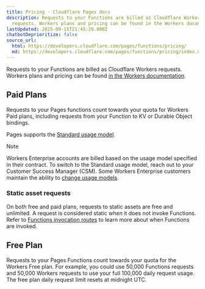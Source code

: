 ```yaml
---
title: Pricing · Cloudflare Pages docs
description: Requests to your Functions are billed as Cloudflare Workers
  requests. Workers plans and pricing can be found in the Workers documentation.
lastUpdated: 2025-09-15T21:45:20.000Z
chatbotDeprioritize: false
source_url:
  html: https://developers.cloudflare.com/pages/functions/pricing/
  md: https://developers.cloudflare.com/pages/functions/pricing/index.md
---
```


Requests to your Functions are billed as Cloudflare Workers requests. Workers plans and pricing can be found [in the Workers documentation](https://developers.cloudflare.com/workers/platform/pricing/).

## Paid Plans

Requests to your Pages functions count towards your quota for Workers Paid plans, including requests from your Function to KV or Durable Object bindings.

Pages supports the [Standard usage model](https://developers.cloudflare.com/workers/platform/pricing/#example-pricing-standard-usage-model).

Note

Workers Enterprise accounts are billed based on the usage model specified in their contract. To switch to the Standard usage model, reach out to your Customer Success Manager (CSM). Some Workers Enterprise customers maintain the ability to [change usage models](https://developers.cloudflare.com/workers/platform/pricing/#how-to-switch-usage-models).

### Static asset requests

On both free and paid plans, requests to static assets are free and unlimited. A request is considered static when it does not invoke Functions. Refer to [Functions invocation routes](https://developers.cloudflare.com/pages/functions/routing/#functions-invocation-routes) to learn more about when Functions are invoked.

## Free Plan

Requests to your Pages Functions count towards your quota for the Workers Free plan. For example, you could use 50,000 Functions requests and 50,000 Workers requests to use your full 100,000 daily request usage. The free plan daily request limit resets at midnight UTC.

